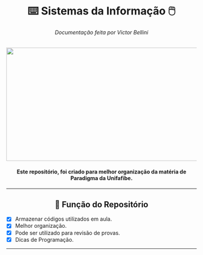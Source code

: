 <div align="center">

  # ⌨️ Sistemas da Informação 🖱️
  <h6>
    Documentação feita por Victor Bellini
  </h6>

  <img src="https://img.itch.zone/aW1hZ2UyL2phbS8xNzEyMC80MjA0MzQ0LmdpZg==/original/f4Zzaf.gif" width="1000px" height="300px">
</div>
  
<h4 align="center">
  Este repositório, foi criado para melhor organização da matéria de Paradigma da Unifafibe.
</h4>

---

<div align="center">

## 🧱 Função do Repositório

</div>

- [X] Armazenar códigos utilizados em aula.
- [X] Melhor organização.
- [X] Pode ser utilizado para revisão de provas.
- [X] Dicas de Programação.

---
